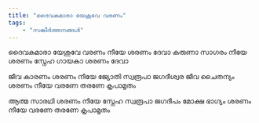 ```yaml
---
title: "ദൈവകുമാരാ യേശുവേ വരണം"
tags:
    - "സങ്കീർത്തനങ്ങൾ"
---
```

ദൈവകുമാരാ യേശുവേ വരണം
നീയേ ശരണം ദേവാ
കരുണാ സാഗരം നീയേ ശരണം
സ്നേഹ ഗായകാ ശരണം ദേവാ

ജീവ കാരണം ശരണം നീയേ
ജ്യോതി സ്വരൂപാ ജഗദീശ്വര
ജീവ ചൈതന്യം ശരണം നീയേ
വരണേ തരണേ കൃപാമൃതം

ആത്മ സാരഥി ശരണം നീയേ
സ്നേഹ സ്വരൂപാ ജഗദീപം
മോക്ഷ ഭാഗ്യം ശരണം നീയേ
വരണേ തരണേ കൃപാമൃതം
